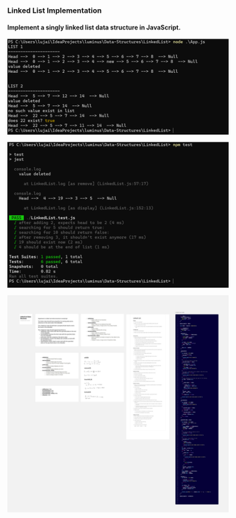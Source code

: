 ### Linked List Implementation

#### Implement a singly linked list data structure in JavaScript.

![Linked list app.js](./app.png)

![Linked list test cases](./test.png)

[![Linked list Whiteboard](./whiteboard.jpg)](https://miro.com/app/board/uXjVJQi0aF0=/?share_link_id=716433558706)
